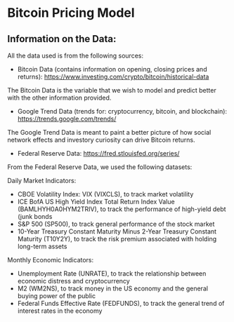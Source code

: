 # Bitcoin Pricing Model

## Information on the Data:

All the data used is from the following sources:
- Bitcoin Data (contains information on opening, closing prices and returns): https://www.investing.com/crypto/bitcoin/historical-data

The Bitcoin Data is the variable that we wish to model and predict better with the other information provided.


- Google Trend Data (trends for: cryptocurrency, bitcoin, and blockchain): https://trends.google.com/trends/


The Google Trend Data is meant to paint a better picture of how social network effects and investory curiosity can drive Bitcoin returns.

- Federal Reserve Data: https://fred.stlouisfed.org/series/

From the Federal Reserve Data, we used the following datasets:

Daily Market Indicators:
- CBOE Volatility Index: VIX (VIXCLS), to track market volatility
- ICE BofA US High Yield Index Total Return Index Value (BAMLHYH0A0HYM2TRIV), to track the performance of high-yield debt (junk bonds
- S&P 500 (SP500), to track general performance of the stock market
- 10-Year Treasury Constant Maturity Minus 2-Year Treasury Constant Maturity (T10Y2Y), to track the risk premium associated with holding long-term assets


Monthly Economic Indicators:
- Unemployment Rate (UNRATE), to track the relationship between economic distress and cryptocurrency
- M2 (WM2NS), to track money in the US economy and the general buying power of the public
- Federal Funds Effective Rate (FEDFUNDS), to track the general trend of interest rates in the economy
